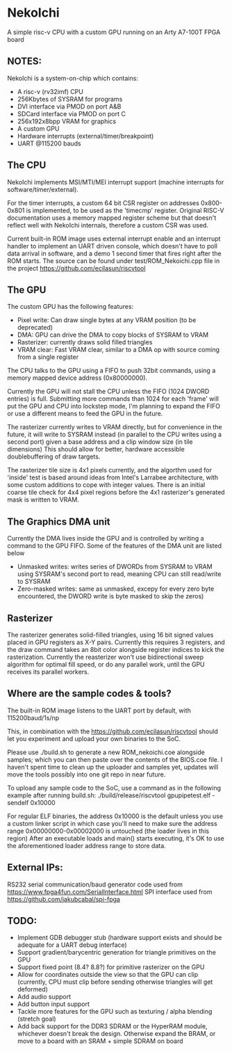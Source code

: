 # NekoIchi
A simple risc-v CPU with a custom GPU running on an Arty A7-100T FPGA board

## NOTES:

NekoIchi is a system-on-chip which contains:
- A risc-v (rv32imf) CPU
- 256Kbytes of SYSRAM for programs
- DVI interface via PMOD on port A&B
- SDCard interface via PMOD on port C
- 256x192x8bpp VRAM for graphics
- A custom GPU
- Hardware interrupts (external/timer/breakpoint)
- UART @115200 bauds

## The CPU
NekoIchi implements MSI/MTI/MEI interrupt support (machine interrupts for software/timer/external).

For the timer interrupts, a custom 64 bit CSR register on addresses 0x800-0x801 is implemented, to be used as the 'timecmp' register. Original RISC-V documentation uses a memory mapped register scheme but that doesn't reflect well with NekoIchi internals, therefore a custom CSR was used.

Current built-in ROM image uses external interrupt enable and an interrupt handler to implement an UART driven console, which doesn't have to poll data arrival in software, and a demo 1 second timer that fires right after the ROM starts. The source can be found under test/ROM_Nekoichi.cpp file in the project https://github.com/ecilasun/riscvtool

## The GPU
The custom GPU has the following features:
- Pixel write: Can draw single bytes at any VRAM position (to be deprecated)
- DMA: GPU can drive the DMA to copy blocks of SYSRAM to VRAM
- Rasterizer: currently draws solid filled triangles
- VRAM clear: Fast VRAM clear, similar to a DMA op with source coming from a single register

The CPU talks to the GPU using a FIFO to push 32bit commands, using a memory mapped device address (0x80000000).

Currently the GPU will not stall the CPU unless the FIFO (1024 DWORD entries) is full. Submitting more commands than 1024 for each 'frame' will put the GPU and CPU into lockstep mode, I'm planning to expand the FIFO or use a different means to feed the GPU in the future.

The rasterizer currently writes to VRAM directly, but for convenience in the future, it will write to SYSRAM instead (in parallel to the CPU writes using a second port) given a base address and a clip window size (in tile dimensions) This should allow for better, hardware accessible doublebuffering of draw targets.

The rasterizer tile size is 4x1 pixels currently, and the algorthm used for 'inside' test is based around ideas from Intel's Larrabee architecture, with some custom additions to cope with integer values. There is an initial coarse tile check for 4x4 pixel regions before the 4x1 rasterizer's generated mask is written to VRAM.

## The Graphics DMA unit
Currently the DMA lives inside the GPU and is controlled by writing a command to the GPU FIFO. Some of the features of the DMA unit are listed below
- Unmasked writes: writes series of DWORDs from SYSRAM to VRAM using SYSRAM's second port to read, meaning CPU can still read/write to SYSRAM
- Zero-masked writes: same as unmasked, excepy for every zero byte encountered, the DWORD write is byte masked to skip the zeros)

## Rasterizer
The rasterizer generates solid-filled triangles, using 16 bit signed values placed in GPU registers as X-Y pairs. Currently this requires 3 registers, and the draw command takes an 8bit color alongside register indices to kick the rasterization.
Currently the reasterizer won't use bidirectional sweep algorithm for optimal fill speed, or do any parallel work, until the GPU receives its parallel workers.

## Where are the sample codes & tools?

The built-in ROM image listens to the UART port by default, with 115200baud/1s/np

This, in combination with the https://github.com/ecilasun/riscvtool should let you experiment and upload your own binaries to the SoC.

Please use ./build.sh to generate a new ROM_nekoichi.coe alongside samples; which you can then paste over the contents of the BIOS.coe file. I haven't spent time to clean up the uploader and samples yet, updates will move the tools possibly into one git repo in near future.

To upload any sample code to the SoC, use a command as in the following example after running build.sh:
./build/release/riscvtool gpupipetest.elf -sendelf 0x10000

For regular ELF binaries, the address 0x10000 is the default unless you use a custom linker script in which case you'll need to make sure the address range 0x00000000-0x00002000 is untouched (the loader lives in this region)
After an executable loads and main() starts executing, it's OK to use the aforementioned loader address range to store data.

## External IPs:

RS232 serial communication/baud generator code used from https://www.fpga4fun.com/SerialInterface.html
SPI interface used from https://github.com/jakubcabal/spi-fpga

## TODO:

- Implement GDB debugger stub (hardware support exists and should be adequate for a UART debug interface)
- Support gradient/barycentric generation for triangle primitives on the GPU
- Support fixed point (8.4? 8.8?) for primitive rasterizer on the GPU
- Allow for coordinates outside the view so that the GPU can clip (currently, CPU must clip before sending otherwise triangles will get deformed)
- Add audio support
- Add button input support
- Tackle more features for the GPU such as texturing / alpha blending (stretch goal)
- Add back support for the DDR3 SDRAM or the HyperRAM module, whichever doesn't break the design. Otherwise expand the BRAM, or move to a board with an SRAM + simple SDRAM on board
